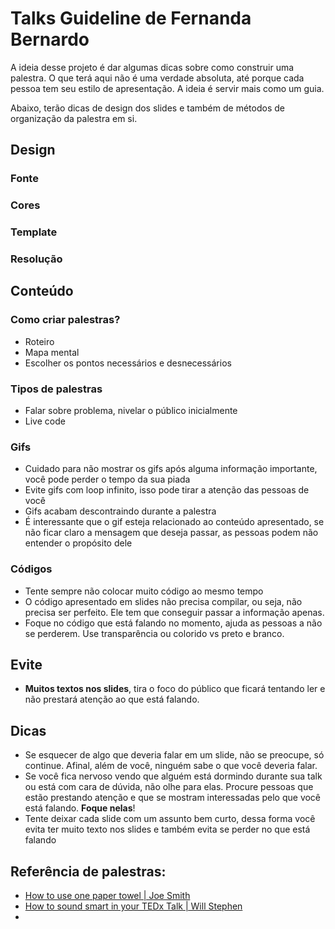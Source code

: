 # Talks Guideline de Fernanda Bernardo
A ideia desse projeto é dar algumas dicas sobre como construir uma palestra. O que terá aqui não é uma verdade absoluta, até porque cada pessoa tem seu estilo de apresentação. A ideia é servir mais como um guia.

Abaixo, terão dicas de design dos slides e também de métodos de organização da palestra em si.

## Design

### Fonte

### Cores

### Template

### Resolução

## Conteúdo

### Como criar palestras?
- Roteiro
- Mapa mental
- Escolher os pontos necessários e desnecessários

### Tipos de palestras
- Falar sobre problema, nivelar o público inicialmente
- Live code

### Gifs
- Cuidado para não mostrar os gifs após alguma informação importante, você pode perder o tempo da sua piada
- Evite gifs com loop infinito, isso pode tirar a atenção das pessoas de você
- Gifs acabam descontraindo durante a palestra
- É interessante que o gif esteja relacionado ao conteúdo apresentado, se não ficar claro a mensagem que deseja passar, as pessoas podem não entender o propósito dele

### Códigos
- Tente sempre não colocar muito código ao mesmo tempo
- O código apresentado em slides não precisa compilar, ou seja, não precisa ser perfeito. Ele tem que conseguir passar a informação apenas.
- Foque no código que está falando no momento, ajuda as pessoas a não se perderem. Use transparência ou colorido vs preto e branco.

## Evite
- **Muitos textos nos slides**, tira o foco do público que ficará tentando ler e não prestará atenção ao que está falando.

## Dicas
- Se esquecer de algo que deveria falar em um slide, não se preocupe, só continue. Afinal, além de você, ninguém sabe o que você deveria falar.
- Se você fica nervoso vendo que alguém está dormindo durante sua talk ou está com cara de dúvida, não olhe para elas. Procure pessoas que estão prestando atenção e que se mostram interessadas pelo que você está falando. **Foque nelas**!
- Tente deixar cada slide com um assunto bem curto, dessa forma você evita ter muito texto nos slides e também evita se perder no que está falando

## Referência de palestras:
- [How to use one paper towel | Joe Smith](https://www.youtube.com/watch?v=2FMBSblpcrc)
- [How to sound smart in your TEDx Talk | Will Stephen](https://www.youtube.com/watch?v=8S0FDjFBj8o)
-
